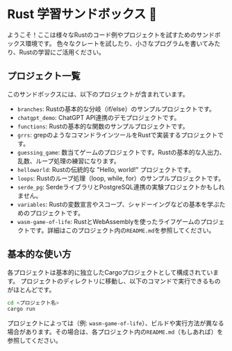 # Rust 学習サンドボックス 🦀

ようこそ！ここは様々なRustのコード例やプロジェクトを試すためのサンドボックス環境です。
色々なクレートを試したり、小さなプログラムを書いてみたり、Rustの学習にご活用ください。

## プロジェクト一覧

このサンドボックスには、以下のプロジェクトが含まれています。

*   `branches`: Rustの基本的な分岐（if/else）のサンプルプロジェクトです。
*   `chatgpt_demo`: ChatGPT API連携のデモプロジェクトです。
*   `functions`: Rustの基本的な関数のサンプルプロジェクトです。
*   `grrs`: grepのようなコマンドラインツールをRustで実装するプロジェクトです。
*   `guessing_game`: 数当てゲームのプロジェクトです。Rustの基本的な入出力、乱数、ループ処理の練習になります。
*   `helloworld`: Rustの伝統的な "Hello, world!" プロジェクトです。
*   `loops`: Rustのループ処理（loop, while, for）のサンプルプロジェクトです。
*   `serde_pg`: SerdeライブラリとPostgreSQL連携の実験プロジェクトかもしれません。
*   `variables`: Rustの変数宣言やスコープ、シャドーイングなどの基本を学ぶためのプロジェクトです。
*   `wasm-game-of-life`: RustとWebAssemblyを使ったライフゲームのプロジェクトです。詳細はこのプロジェクト内の`README.md`を参照してください。

## 基本的な使い方

各プロジェクトは基本的に独立したCargoプロジェクトとして構成されています。
プロジェクトのディレクトリに移動し、以下のコマンドで実行できるものがほとんどです。

```bash
cd <プロジェクト名>
cargo run
```

プロジェクトによっては（例: `wasm-game-of-life`）、ビルドや実行方法が異なる場合があります。その場合は、各プロジェクト内の`README.md`（もしあれば）を参照してください。
